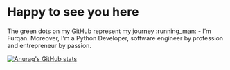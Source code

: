 <p align="center"><h1>Happy to see you here</h1> The green dots on my GitHub represent my journey :running_man: - I’m Furqan. Moreover, I’m a Python Developer, software engineer by profession and entrepreneur by passion. 
</p>

[![Anurag's GitHub stats](https://github-readme-stats.vercel.app/api?username=furqaanamjad1232)](https://github.com/anuraghazra/github-readme-stats)


